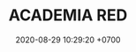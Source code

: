 ---
layout: liga-indigo-team
permalink: /team/:title.html
categories: ROCT BRONCE
team: ACADEMIA RED
maincover: /assets/logos/RED.png
puntosLJMAYO24: 6
date: 2020-08-29 10:29:20 +0700
title: ACADEMIA RED
ID: RED
puntos: 0
pj: 1



---